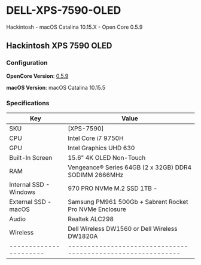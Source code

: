 # DELL-XPS-7590-OLED

Hackintosh - macOS Catalina 10.15.X - Open Core 0.5.9

## Hackintosh XPS 7590 OLED



### Configuration

**OpenCore Version**: [0.5.9](https://github.com/acidanthera/OpenCorePkg/releases)

**macOS Version**: macOS Catalina 10.15.5

### Specifications

| Key                    | Value                                                        |
| ---------------------- | ------------------------------------------------------------ |
| SKU                    | [XPS-7590]|                                                  |
| CPU                    | Intel Core i7 9750H                                          |
| GPU                    | Intel Graphics UHD 630                                       |
| Built-In Screen        | 15.6"  4K OLED Non-Touch                                     |
| RAM                    | Vengeance® Series 64GB (2 x 32GB) DDR4 SODIMM 2666MHz        |
| Internal SSD - Windows | 970 PRO NVMe M.2 SSD 1TB -                                   |
| External SSD - macOS   | Samsung PM961 500Gb + Sabrent Rocket Pro NVMe Enclosure      |
| Audio                  | Realtek ALC298                                               |
| Wireless               | Dell Wireless DW1560 or Dell Wireless DW1820A                |
| ---------------------- | ------------------------------------------------------------ |

